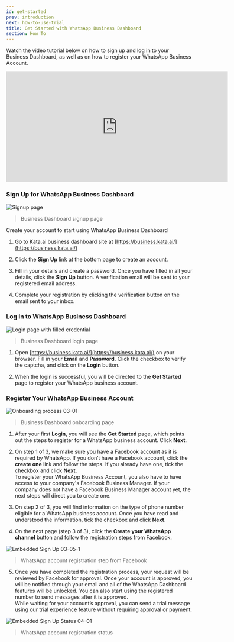 ```yaml
---
id: get-started
prev: introduction
next: how-to-use-trial
title: Get Started with WhatsApp Business Dashboard
section: How To
---
```


Watch the video tutorial below on how to sign up and log in to your Business Dashboard, as well as on how to register your WhatsApp Business Account.

<iframe width="600" height="300" src="https://www.youtube.com/embed/jNTAPD5cou0" title="YouTube video player" frameBorder="0" allow="accelerometer; autoplay; clipboard-write; encrypted-media; gyroscope; picture-in-picture" allowFullScreen></iframe>

### Sign Up for WhatsApp Business Dashboard

![Signup page](/assets/images/products/business-dashboard/image-get-started-1.png)

> Business Dashboard signup page

Create your account to start using WhatsApp Business Dashboard

1. Go to Kata.ai business dashboard site at [https://business.kata.ai/](https://business.kata.ai/)

2. Click the **Sign Up** link at the bottom page to create an account.

3. Fill in your details and create a password. Once you have filled in all your details, click the **Sign Up** button. A verification email will be sent to your registered email address.

4. Complete your registration by clicking the verification button on the email sent to your inbox.

### Log in to WhatsApp Business Dashboard

![Login page with filled credential](/assets/images/products/business-dashboard/image-get-started-2.png)

> Business Dashboard login page

1. Open [https://business.kata.ai/](https://business.kata.ai/) on your browser. Fill in your **Email** and **Password**. Click the checkbox to verify the captcha, and click on the **Login** button.

2. When the login is successful, you will be directed to the **Get Started** page to register your WhatsApp business account.

### Register Your WhatsApp Business Account

![Onboarding process 03-01](/assets/images/products/business-dashboard/image-get-started-3.png)

> Business Dashboard onboarding page

1. After your first **Login**, you will see the **Get Started** page, which points out the steps to register for a WhatsApp business account. Click **Next**.

2. On step 1 of 3, we make sure you have a Facebook account as it is required by WhatsApp. If you don’t have a Facebook account, click the **create one** link and follow the steps. If you already have one, tick the checkbox and click **Next**. <br/>To register your WhatsApp Business Account, you also have to have access to your company's Facebook Business Manager. If your company does not have a Facebook Business Manager account yet, the next steps will direct you to create one.

3. On step 2 of 3, you will find information on the type of phone number eligible for a WhatsApp business account. Once you have read and understood the information, tick the checkbox and click **Next**.

4. On the next page (step 3 of 3), click the **Create your WhatsApp channel** button and follow the registration steps from Facebook.

![Embedded Sign Up 03-05-1](/assets/images/products/business-dashboard/image-get-started-4.png)

> WhatsApp account registration step from Facebook

5. Once you have completed the registration process, your request will be reviewed by Facebook for approval. Once your account is approved, you will be notified through your email and all of the WhatsApp Dashboard features will be unlocked. You can also start using the registered number to send messages after it is approved. <br/>While waiting for your account’s approval, you can send a trial message using our trial experience feature without requiring approval or payment.

![Embedded Sign Up Status 04-01](/assets/images/products/business-dashboard/image-get-started-5.png)

> WhatsApp account registration status

